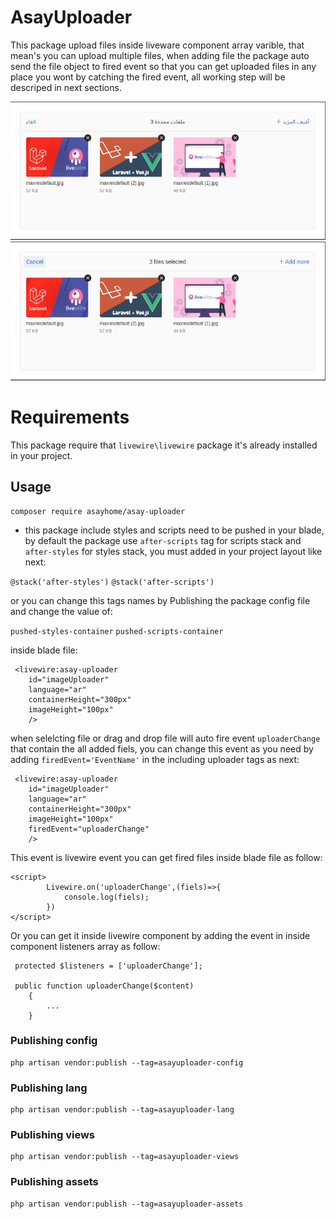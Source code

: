 # AsayUploader

This package upload files inside liveware component array varible, that mean's you can upload multiple files, when adding file the package auto send the file object to fired event so that you can get uploaded files in any place you wont by catching the fired event, all working step will be descriped in next sections.

![Arabic](/screenshots/ar.png)
![English](/screenshots/en.png)

# Requirements

This package require that `livewire\livewire` package it's already installed in your project.

## Usage

```
composer require asayhome/asay-uploader
```

- this package include styles and scripts need to be pushed in your blade, by default the package
  use `after-scripts` tag for scripts stack and `after-styles` for styles stack, you must added in
  your project layout like next:

`@stack('after-styles')`
`@stack('after-scripts')`

or you can change this tags names by Publishing the package config file and change the value of:

`pushed-styles-container`
`pushed-scripts-container`

inside blade file:

```
 <livewire:asay-uploader
    id="imageUploader"
    language="ar"
    containerHeight="300px"
    imageHeight="100px"
    />
```

when selelcting file or drag and drop file will auto fire event `uploaderChange` that contain the all added fiels,
you can change this event as you need by adding `firedEvent='EventName'` in the including uploader tags
as next:

```
 <livewire:asay-uploader
    id="imageUploader"
    language="ar"
    containerHeight="300px"
    imageHeight="100px"
    firedEvent="uploaderChange"
    />
```

This event is livewire event you can get fired files inside blade file as follow:

```
<script>
        Livewire.on('uploaderChange',(fiels)=>{
            console.log(fiels);
        })
</script>
```

Or you can get it inside livewire component by adding the event in inside component listeners array
as follow:

```
 protected $listeners = ['uploaderChange'];

 public function uploaderChange($content)
    {
        ...
    }
```

### Publishing config

```
php artisan vendor:publish --tag=asayuploader-config
```

### Publishing lang

```
php artisan vendor:publish --tag=asayuploader-lang
```

### Publishing views

```
php artisan vendor:publish --tag=asayuploader-views
```

### Publishing assets

```
php artisan vendor:publish --tag=asayuploader-assets
```
